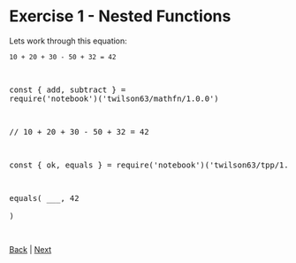 # Exercise 1 - Nested Functions

Lets work through this equation:

```
10 + 20 + 30 - 50 + 32 = 42
```

<div class="tonic">
<pre>

const { add, subtract } = require('notebook')('twilson63/mathfn/1.0.0')

// 10 + 20 + 30 - 50 + 32 = 42

const { ok, equals } = require('notebook')('twilson63/tpp/1.0.1')

equals(
  ___,
  42  
)

</pre>
</div>

[Back](/4-magic-eight-ball/nested-functions) | [Next](2)
